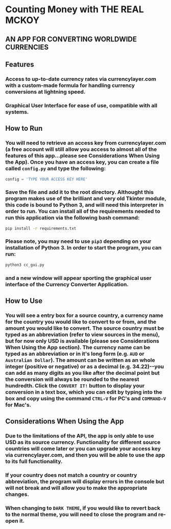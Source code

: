 # Counting Money with THE REAL MCKOY
## AN APP FOR CONVERTING WORLDWIDE CURRENCIES

## Features
### Access to up-to-date currency rates via currencylayer.com with a custom-made formula for handling currency conversions at lightning speed.
### Graphical User Interface for ease of use, compatible with all systems.

## How to Run
### You will need to retrieve an access key from currencylayer.com (a free account will still allow you access to almost all of the features of this app...please see Considerations When Using the App). Once you have an access key, you can create a file called `config.py` and type the following:
```python
config = 'TYPE YOUR ACCESS KEY HERE'
```
### Save the file and add it to the root directory. Althought this program makes use of the brilliant and very old Tkinter module, this code is bound to Python 3, and will need this interpreter in order to run. You can install all of the requirements needed to run this application via the following bash command:
```bash
pip install -r requirements.txt
```
### Please note, you may need to use `pip3` depending on your installation of Python 3. In order to start the program, you can run: 
```bash
python3 cc_gui.py
```
### and a new window will appear sporting the graphical user interface of the Currency Converter Application.

## How to Use
### You will see a entry box for a source country, a currency name for the country you would like to convert to or from, and the amount you would like to convert.  The source country must be typed as an abbreviation (refer to view sources in the menu), but for now only USD is available (please see Considerations When Using the App section). The currency name can be typed as an abbreviation or in it's long form (e.g. `AUD` or `Australian Dollar`). The amount can be written as an whole integer (positive or negative) or as a decimal (e.g. 34.22)--you can add as many digits as you like after the decimal point but the conversion will always be rounded to the nearest hundredth.  Click the `CONVERT IT!` button to display your conversion in a text box, which you can edit by typing into the box and copy using the command `CTRL-V` for PC's and `COMMAND-V` for Mac's.

## Considerations When Using the App
### Due to the limitations of the API, the app is only able to use USD as its source currency.  Functionality for different source countries will come later or you can upgrade your access key via currencylayer.com, and then you will be able to use the app to its full functionality.

### If your country does not match a country or country abbreviation, the program will display errors in the console but will not break and will allow you to make the appropriate changes.

### When changing to `DARK THEME`, if you would like to revert back to the normal theme, you will need to close the program and re-open it.


